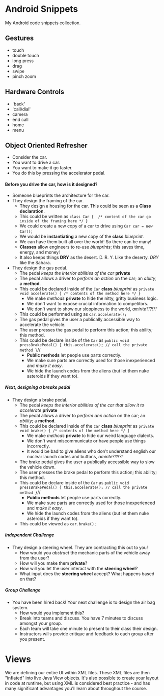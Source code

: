 # Android Snippets
My Android code snippets collection.



## Gestures
* touch
* double touch
* long press
* drag
* swipe
* pinch zoom

## Hardware Controls
* 'back'
* 'call/dial'
* camera
* end call
* home
* menu

## Object Oriented Refresher

- Consider the car. 
- You want to drive a car.
- You want to make it go faster.
- You do this by pressing the accelerator pedal.

#### Before you drive the car, how is it designed?

- Someone blueprints the architecture for the car. 
- They design the framing of the car.
  - They design a housing for the car. This could be seen as a **Class declaration**.
  - This could be written as `class Car {  /* content of the car go inside of the framing here */ }`
  - We could create a new copy of a car to drive using `Car car = new Car()`;
  - We would be **instantiating** a new copy of the **class** *blueprint*.
  - We can have them built all over the world! So there can be many!
  - **Classes** allow engineers to re-use *blueprints*; this saves time, energy, and money!
  - It also keeps things **DRY** as the desert. D. R. Y. Like the deserty. *DRY* like the Sahara.
- They design the gas pedal.
  - The pedal *keeps the interior abilities of the car* **private**
  - The pedal allows a driver to *perform an action* on the car; an *abilty*; a **method**.
  - This could be declared inside of the `Car` **class** *blueprint* as `private void accelerate() { /* contents of the method here */ }`
    - We make *methods* **private** to hide the nitty, gritty business logic.
    - We don't want to expose crucial information to competitors.
    - We don't want to show our sloppiness to the world, *amirite?!?!?!*
  - This could be performed using as `car.accelerate();`
  - The gas pedal gives the user a publically accessible way to accelerate the vehicle.
  - The user presses the gas pedal to perform this action; this ability; this method.
  - This could be declare inside of the `Car` as `public void pressBrakePedal() { this.accelerate(); // call the private method }`//
    - **Public methods** let people use parts correctly.
    - We make sure parts are correctly used for those inexperienced and *make it easy*.
    - We hide the launch codes from the aliens (but let them nuke asteroids if they want to).

##### Next, designing a breake pedal
- They design a brake pedal.
  - The pedal *keeps the interior abilities of the car that allow it to accelerate* **private**
  - The pedal allows a driver to *perform ann action* on the car; an *ability*; a **method**.
  - This could be declared inside of the `Car` **class** *blueprint* as `private void brake() { /* contents of the method here */ }`
    - We make *methods* **private** to hide our weird language dialects.
    - We don't want miscommunicate or have people use things incorrectly.
    - It would be bad to give aliens who don't understand english our nuclear launch codes and buttons, *amirite?!?!?!*
  - The brake pedal gives the user a publically accessible way to slow the vehicle down.
  - The user presses the brake pedal to perform this action; this ability; this method.
  - This could be declare inside of the `Car` as `public void pressBrakePedal() { this.accelerate(); // call the private method }`//
    - **Public methods** let people use parts correctly.
    - We make sure parts are correctly used for those inexperienced and *make it easy*.
    - We hide the launch codes from the aliens (but let them nuke asteroids if they want to).
  - This could be viewed as `car.brake();`

##### Independent Challenge
- They design a steering wheel. They are contracting this out to you!
  - How would you *abstract* the mechanic parts of the vehicle away from the user?
  - How will you make them **private**?
  - How will you let the user interact with the **steering wheel**?
  - What input does the **steering wheel** accept? What happens based on that?

##### Group Challenge
- You have been hired back! Your next challenge is to design the air bag system.
  - How would you implement this?
  - Break into teams and discuss. You have 7 minutes to discuss amongst your group.
  - Each team will take one minute to present to their class their design.
  - Instructors wills provide critique and feedback to each group after you present.

# Views

We are defining our entire UI within XML files. These XML files are then "inflated" into live Java View objects. It's also possible to create your layout in code at runtime, but using XML is considered best practice - and has many significant advantages you'll learn about throughout the course.
